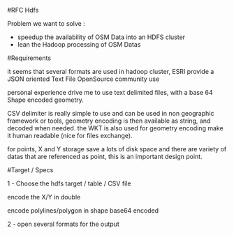 #RFC Hdfs


Problem we want to solve :

- speedup the availability of OSM Data into an HDFS cluster
- lean the Hadoop processing of OSM Datas



#Requirements

it seems that several formats are used in hadoop cluster, 
ESRI provide a JSON oriented Text File
OpenSource community use

personal experience drive me to use text delimited files, with a base 64 Shape encoded geometry.

CSV delimiter is really simple to use and can be used in non geographic framework or tools, geometry encoding is then available as string, and decoded when needed. the WKT is also used for geometry encoding make it human readable (nice for files exchange).

for points, X and Y storage save a lots of disk space and there are variety of datas that are referenced as point, this is an important design point.

#Target / Specs

1 - 
Choose the hdfs target / table / CSV file

encode the X/Y in double

encode polylines/polygon in shape base64 encoded

2 - open several formats for the output

